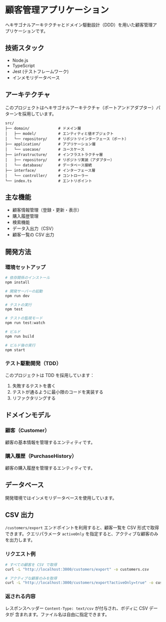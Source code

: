 # 顧客管理アプリケーション

ヘキサゴナルアーキテクチャとドメイン駆動設計（DDD）を用いた顧客管理アプリケーションです。

## 技術スタック

- Node.js
- TypeScript
- Jest (テストフレームワーク)
- インメモリデータベース

## アーキテクチャ

このプロジェクトはヘキサゴナルアーキテクチャ（ポートアンドアダプター）パターンを採用しています。

```
src/
├── domain/             # ドメイン層
│   ├── model/          # エンティティと値オブジェクト
│   └── repository/     # リポジトリインターフェース（ポート）
├── application/        # アプリケーション層
│   └── usecase/        # ユースケース
├── infrastructure/     # インフラストラクチャ層
│   ├── repository/     # リポジトリ実装（アダプター）
│   └── database/       # データベース接続
├── interface/          # インターフェース層
│   └── controller/     # コントローラー
└── index.ts            # エントリポイント
```

## 主な機能

- 顧客情報管理（登録・更新・表示）
- 購入履歴管理
- 検索機能
- データ入出力（CSV）
- 顧客一覧の CSV 出力

## 開発方法

### 環境セットアップ

```bash
# 依存関係のインストール
npm install

# 開発サーバーの起動
npm run dev

# テストの実行
npm test

# テストの監視モード
npm run test:watch

# ビルド
npm run build

# ビルド後の実行
npm start
```

### テスト駆動開発（TDD）

このプロジェクトは TDD を採用しています：

1. 失敗するテストを書く
2. テストが通るように最小限のコードを実装する
3. リファクタリングする

## ドメインモデル

### 顧客（Customer）

顧客の基本情報を管理するエンティティです。

### 購入履歴（PurchaseHistory）

顧客の購入履歴を管理するエンティティです。

## データベース

開発環境ではインメモリデータベースを使用しています。

## CSV 出力

`/customers/export` エンドポイントを利用すると、顧客一覧を CSV 形式で取得
できます。クエリパラメータ `activeOnly` を指定すると、アクティブな顧客のみ
を出力します。

### リクエスト例

```bash
# すべての顧客を CSV で取得
curl -L "http://localhost:3000/customers/export" -o customers.csv

# アクティブな顧客のみを取得
curl -L "http://localhost:3000/customers/export?activeOnly=true" -o customers.csv
```

### 返される内容

レスポンスヘッダー `Content-Type: text/csv` が付与され、ボディに CSV データが
含まれます。ファイル名は自由に指定できます。
